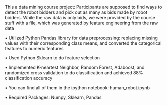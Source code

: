 

This a data mining course project:
Participants are supposed to find ways to detect the robot bidders and pick out as many as bids made by robot bidders. While the raw data is only bids, we were provided by the course stuff with a file, which was generated by feature engineering from the raw data  


• Utilized Python Pandas library for data preprocessing: replacing missing values with their corresponding class means, and converted the categorical features to numeric features     

• Used Python Sklearn to do feature selection   

• Implemented K-neartest Neighbor, Random Forest, Adaboost, and randomized cross validation to do classification and achieved 88% classification accuracy  

• You can find all of them in the ipython notebook: human_robot.ipynb  

• Required Packages: Numpy, Sklearn, Pandas 

